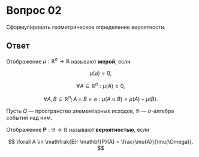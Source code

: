 # Вопрос 02

Сформулировать геометрическое определение вероятности.

## Ответ

Отображение $\mu : \mathbb{R}^n \rightarrow \mathbb{R}$ называют **мерой**,
если

$$
\mu(\varnothing) = 0,
$$

$$
\forall A \subseteq \mathbb{R}^n:
\mu(A) \geqslant 0,
$$

$$
\forall A, B \subseteq \mathbb{R}^n; A \cap B = \varnothing:
\mu(A \cup B) = \mu(A) + \mu(B).
$$

Пусть $\Omega$ &mdash; пространство элементарных исходов, $\mathfrak{B}$
&mdash; $\sigma$-алгебра событий над ним.

Отображение $\mathbf{P} : \mathfrak{B} \rightarrow \mathbb{R}$ называют
**вероятностью**, если

$$
\forall A \in \mathfrak{B}:
\mathbf{P}(A) = \frac{\mu(A)}{\mu(\Omega)}.
$$
